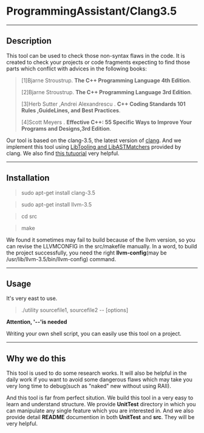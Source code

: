 # ProgrammingAssistant/Clang3.5 #
***

## Description ##
This tool can be used to check those non-syntax flaws in the code. It is created to check your projects or code fragments expecting to find those parts which conflict with advices in the following books:
>[1]Bjarne Stroustrup. **The C++ Programming Language 4th Edition**.
>
>[2]Bjarne Stroustrup. **The C++ Programming Language 3rd Edition**.
>
>[3]Herb Sutter ,Andrei Alexandrescu . **C++ Coding Standards 101 Rules ,GuideLines, and Best Practices**.
>
>[4]Scott Meyers . **Effective C++: 55 Specific Ways to Improve Your Programs and Designs,3rd Edition**.

Our tool is based on the clang-3.5, the latest version of [clang](http://clang.llvm.org/). And we implement this tool using [LibTooling and LibASTMatchers](http://clang.llvm.org/docs/LibASTMatchersTutorial.html) provided by clang. We also find [this tutuorial](https://github.com/loarabia/Clang-tutorial) very helpful. 

***

## Installation ##

>sudo apt-get install clang-3.5


>sudo apt-get install llvm-3.5


>cd src

>make

We found it sometimes may fail to build because of the llvm version, so you can revise the LLVMCONFIG in the src/makefile manually. In a word, to build the project successfully, you need the right **llvm-config**(may be /usr/lib/llvm-3.5/bin/llvm-config) command.

***

## Usage ##
It's very east to use.

>./utility sourcefile1, sourcefile2 -- [options]

**Attention, '--'is needed**

Writing your own shell script, you can easily use this tool on a project.


***

## Why we do this ##
This tool is used to do some research works. It will also be helpful in the daily work if you want to avoid some dangerous flaws which may take you very long time to debug(such as "naked" new without using RAII).

And this tool is far from perfect sitution. We build this tool in a very easy to learn and understand structure. We provide **UnitTest** directory in which you can manipulate any single feature which you are interested in. And we also provide detail **README** documention in both **UnitTest** and **src**. They will be very helpful.
